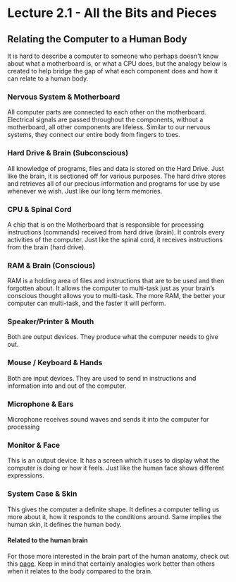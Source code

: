 # Lecture 2.1 - All the Bits and Pieces

## Relating the Computer to a Human Body

It is hard to describe a computer to someone who perhaps doesn't know about what a motherboard is, or what a CPU does, but the analogy below is created to help bridge the gap of what each component does and how it can relate to a human body.

### Nervous System & Motherboard

All computer parts are connected to each other on the motherboard. Electrical signals are passed throughout the components, without a motherboard, all other components are lifeless. Similar to our nervous systems, they connect our entire body from fingers to toes.

### Hard Drive & Brain (Subconscious)

All knowledge of programs, files and data is stored on the Hard Drive. Just like the brain, it is sectioned off for various purposes. The hard drive stores and retrieves all of our precious information and programs for use by use whenever we wish. Just like our long term memories.

### CPU & Spinal Cord

A chip that is on the Motherboard that is responsible for processing instructions (commands) received from hard drive (brain). It controls every activities of the computer. Just like the spinal cord, it receives instructions from the brain (hard drive).

### RAM & Brain (Conscious)

RAM is a holding area of files and instructions that are to be used and then forgotten about. It allows the computer to multi-task just as your brain’s conscious thought allows you to multi-task. The more RAM, the better your computer can multi-task, and the faster it will perform.

### Speaker/Printer & Mouth

Both are output devices. They produce what the computer needs to give out.

### Mouse / Keyboard & Hands

Both are input devices. They are used to send in instructions and information into and out of the computer.

### Microphone & Ears

Microphone receives sound waves and sends it into the computer for processing

### Monitor & Face

This is an output device. It has a screen which it uses to display what the computer is doing or how it feels. Just like the human face shows different expressions.

### System Case & Skin

This gives the computer a definite shape. It defines a computer telling us more about it, how it responds to the conditions around. Same implies the human skin, it defines the human body.

#### Related to the human brain

For those more interested in the brain part of the human anatomy, check out this [page](https://www.linkedin.com/pulse/computer-part-analogy-project-prateek-dave). Keep in mind that certainly analogies work better than others when it relates to the body compared to the brain.
